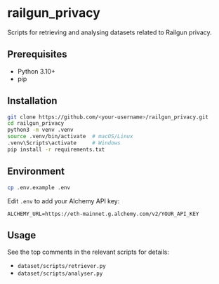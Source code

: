 # railgun_privacy

Scripts for retrieving and analysing datasets related to Railgun privacy.

## Prerequisites
- Python 3.10+
- pip

## Installation
```bash
git clone https://github.com/<your-username>/railgun_privacy.git
cd railgun_privacy
python3 -m venv .venv
source .venv/bin/activate  # macOS/Linux
.venv\Scripts\activate     # Windows
pip install -r requirements.txt
```

## Environment
```bash
cp .env.example .env
```
Edit `.env` to add your Alchemy API key:
```
ALCHEMY_URL=https://eth-mainnet.g.alchemy.com/v2/YOUR_API_KEY
```

## Usage
See the top comments in the relevant scripts for details:
- `dataset/scripts/retriever.py`
- `dataset/scripts/analyser.py`